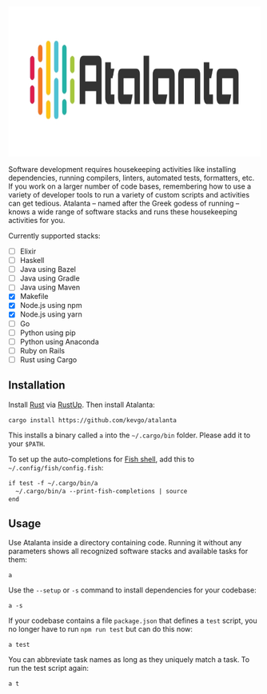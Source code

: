 <img src="web/logo800.jpg" alt="Atalanta" width="800" height="300">

Software development requires housekeeping activities like installing
dependencies, running compilers, linters, automated tests, formatters, etc. If
you work on a larger number of code bases, remembering how to use a variety of
developer tools to run a variety of custom scripts and activities can get
tedious. Atalanta &ndash; named after the Greek godess of running &ndash; knows
a wide range of software stacks and runs these housekeeping activities for you.

Currently supported stacks:

- [ ] Elixir
- [ ] Haskell
- [ ] Java using Bazel
- [ ] Java using Gradle
- [ ] Java using Maven
- [x] Makefile
- [x] Node.js using npm
- [x] Node.js using yarn
- [ ] Go
- [ ] Python using pip
- [ ] Python using Anaconda
- [ ] Ruby on Rails
- [ ] Rust using Cargo

## Installation

Install [Rust](https://www.rust-lang.org) via [RustUp](https://rustup.rs). Then
install Atalanta:

```
cargo install https://github.com/kevgo/atalanta
```

This installs a binary called `a` into the `~/.cargo/bin` folder. Please add it
to your `$PATH`.

To set up the auto-completions for [Fish shell](https://fishshell.com), add this
to `~/.config/fish/config.fish`:

```
if test -f ~/.cargo/bin/a
  ~/.cargo/bin/a --print-fish-completions | source
end
```

## Usage

Use Atalanta inside a directory containing code. Running it without any
parameters shows all recognized software stacks and available tasks for them:

```
a
```

Use the `--setup` or `-s` command to install dependencies for your codebase:

```
a -s
```

If your codebase contains a file `package.json` that defines a `test` script,
you no longer have to run `npm run test` but can do this now:

```
a test
```

You can abbreviate task names as long as they uniquely match a task. To run the
test script again:

```
a t
```
